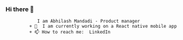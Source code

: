 ### Hi there 👋
                I am Abhilash Mandadi - Product manager
             + 🔭  I am currently working on a React native mobile app
             + 📫 How to reach me:  LinkedIn 

<!--
**abhi-1111/abhi-1111** is a ✨ _special_ ✨ repository because its `README.md` (this file) appears on your GitHub profile.

Here are some ideas to get you started:

- 🔭 I’m currently working on ...
- 🌱 I’m currently learning ...
- 👯 I’m looking to collaborate on ...
- 🤔 I’m looking for help with ...
- 💬 Ask me about ...
- 📫 How to reach me: ...
- 😄 Pronouns: ...
- ⚡ Fun fact: ...
-->
